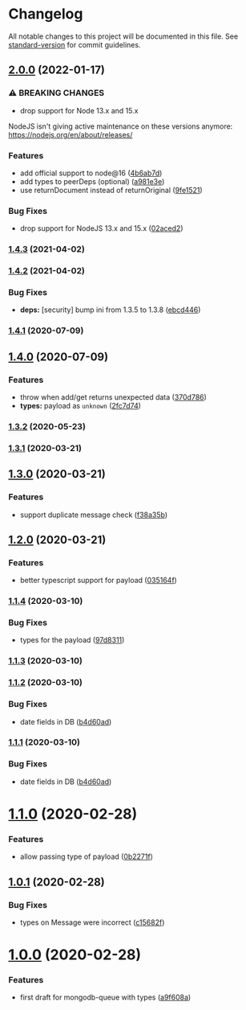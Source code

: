 # Changelog

All notable changes to this project will be documented in this file. See
[standard-version](https://github.com/conventional-changelog/standard-version)
for commit guidelines.

## [2.0.0](https://github.com/openwar/mongodb-queue/compare/v1.4.3...v2.0.0) (2022-01-17)

### ⚠ BREAKING CHANGES

- drop support for Node 13.x and 15.x

NodeJS isn't giving active maintenance on these versions anymore:
https://nodejs.org/en/about/releases/

### Features

- add official support to node@16
  ([4b6ab7d](https://github.com/openwar/mongodb-queue/commit/4b6ab7d4ec845d7898d8d37d295df1f5d5ac190d))
- add types to peerDeps (optional)
  ([a981e3e](https://github.com/openwar/mongodb-queue/commit/a981e3e865ed08913574ad03a352ca6be485326e))
- use returnDocument instead of returnOriginal
  ([9fe1521](https://github.com/openwar/mongodb-queue/commit/9fe1521b54374426b1d05bcdd5700f6453b1edbf))

### Bug Fixes

- drop support for NodeJS 13.x and 15.x
  ([02aced2](https://github.com/openwar/mongodb-queue/commit/02aced2c39aa598744ba4fd58b887928042228f5))

### [1.4.3](https://github.com/openwar/mongodb-queue/compare/v1.4.2...v1.4.3) (2021-04-02)

### [1.4.2](https://github.com/openwar/mongodb-queue/compare/v1.4.1...v1.4.2) (2021-04-02)

### Bug Fixes

- **deps:** [security] bump ini from 1.3.5 to 1.3.8
  ([ebcd446](https://github.com/openwar/mongodb-queue/commit/ebcd4467309e8d3896abb43643efffc334f741db))

### [1.4.1](https://github.com/openwar/mongodb-queue/compare/v1.4.0...v1.4.1) (2020-07-09)

## [1.4.0](https://github.com/openwar/mongodb-queue/compare/v1.3.2...v1.4.0) (2020-07-09)

### Features

- throw when add/get returns unexpected data
  ([370d786](https://github.com/openwar/mongodb-queue/commit/370d78633e00a353fd1132899db262321b29de63))
- **types:** payload as `unknown`
  ([2fc7d74](https://github.com/openwar/mongodb-queue/commit/2fc7d7440a46ae9b464d30f01448559e61baae11))

### [1.3.2](https://github.com/openwar/mongodb-queue/compare/v1.3.1...v1.3.2) (2020-05-23)

### [1.3.1](https://github.com/openwar/mongodb-queue/compare/v1.3.0...v1.3.1) (2020-03-21)

## [1.3.0](https://github.com/openwar/mongodb-queue/compare/v1.2.0...v1.3.0) (2020-03-21)

### Features

- support duplicate message check
  ([f38a35b](https://github.com/openwar/mongodb-queue/commit/f38a35b078f9e3b45dd51a5b174a693230c28e00))

## [1.2.0](https://github.com/openwar/mongodb-queue/compare/v1.1.4...v1.2.0) (2020-03-21)

### Features

- better typescript support for payload
  ([035164f](https://github.com/openwar/mongodb-queue/commit/035164fd777b88b4350fb1e592e65f76819bd499))

### [1.1.4](https://github.com/openwar/mongodb-queue/compare/v1.1.3...v1.1.4) (2020-03-10)

### Bug Fixes

- types for the payload
  ([97d8311](https://github.com/openwar/mongodb-queue/commit/97d8311f01a00111b77a7b64952592d4b89600b9))

### [1.1.3](https://github.com/openwar/mongodb-queue/compare/v1.1.2...v1.1.3) (2020-03-10)

### [1.1.2](https://github.com/openwar/mongodb-queue/compare/v1.1.0...v1.1.2) (2020-03-10)

### Bug Fixes

- date fields in DB
  ([b4d60ad](https://github.com/openwar/mongodb-queue/commit/b4d60ad33ff128266e82b4a736c38667fa54be83))

### [1.1.1](https://github.com/openwar/mongodb-queue/compare/v1.1.0...v1.1.1) (2020-03-10)

### Bug Fixes

- date fields in DB
  ([b4d60ad](https://github.com/openwar/mongodb-queue/commit/b4d60ad33ff128266e82b4a736c38667fa54be83))

# [1.1.0](https://github.com/openwar/mongodb-queue/compare/1.0.1...1.1.0) (2020-02-28)

### Features

- allow passing type of payload
  ([0b2271f](https://github.com/openwar/mongodb-queue/commit/0b2271fb57dd57347ecd047005baa884db7bd1a3))

## [1.0.1](https://github.com/openwar/mongodb-queue/compare/1.0.0...1.0.1) (2020-02-28)

### Bug Fixes

- types on Message were incorrect
  ([c15682f](https://github.com/openwar/mongodb-queue/commit/c15682f25047611809f88d493bd3eb487ad7fd5d))

# [1.0.0](https://github.com/openwar/mongodb-queue/compare/a9f608ab418c27873ea84065efe1c4abc162cde2...1.0.0) (2020-02-28)

### Features

- first draft for mongodb-queue with types
  ([a9f608a](https://github.com/openwar/mongodb-queue/commit/a9f608ab418c27873ea84065efe1c4abc162cde2))
